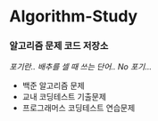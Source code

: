 # Algorithm-Study

### 알고리즘 문제 코드 저장소
_포기란.. 배추를 셀 때 쓰는 단어.. No 포기..._

- 백준 알고리즘 문제
- 교내 코딩테스트 기출문제
- 프로그래머스 코딩테스트 연습문제